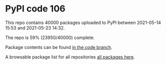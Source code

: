 # PyPI code 106

This repo contains 40000 packages uploaded to PyPI between 
2021-05-14 15:53 and 2021-05-23 14:32.

The repo is 59% (23950/40000) complete.

Package contents can be found [in the code branch](https://github.com/pypi-data/pypi-mirror-106/tree/code/packages).

A browsable package list for all repositories [all packages here](https://pypi-data.github.io/website/repositories/pypi-mirror-106).



